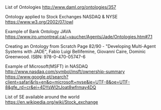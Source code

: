 List of Ontologies
http://www.daml.org/ontologies/357 

Ontology applied to Stock Exchanges NASDAQ & NYSE
https://www.w3.org/2002/07/owl

Example of Bank Ontology JAVA
https://www.iro.umontreal.ca/~vaucher/Agents/Jade/Ontologies.htm#7.1

Creating an Ontology from Scratch
Page 82/90 - "Developing Multi-Agent Systems with JADE", Fabio Luigi Bellifemine, Giovanni Caire, Dominic Greenwood.
ISBN: 978-0-470-05747-6

Example of Microsoft(MSFT) in NASDAQ
http://www.nasdaq.com/symbol/msft/ownership-summary
https://www.google.pt/search?client=safari&rls=en&q=microsoft+nyse&ie=UTF-8&oe=UTF-8&gfe_rd=cr&ei=4DYsWI2tJoat8wfrmay4DQ

List of SE available around the world
https://en.wikipedia.org/wiki/Stock_exchange
